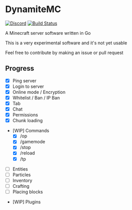# DynamiteMC
[![Discord](https://img.shields.io/discord/1141080135878070362?logo=discord)](https://discord.gg/5Yz2dR4pQj) [![Build Status](https://img.shields.io/endpoint.svg?url=https%3A%2F%2Factions-badge.atrox.dev%2Foq-x%2FGoCraft%2Fbadge%3Fref%3Dmain&style=flat)](https://actions-badge.atrox.dev/oq-x/GoCraft/goto?ref=main)

A Minecraft server software written in Go

This is a very experimental software and it's not yet usable

Feel free to contribute by making an issue or pull request

## Progress
- [x] Ping server
- [x] Login to server
- [x] Online mode / Encryption
- [x] Whitelist / Ban / IP Ban
- [x] Tab
- [x] Chat
- [x] Permissions
- [x] Chunk loading
- [WIP] Commands
    - [x] /op
    - [x] /gamemode
    - [x] /stop
    - [x] /reload
    - [x] /tp
- [ ] Entities
- [ ] Particles
- [ ] Inventory
- [ ] Crafting
- [ ] Placing blocks 
- [WIP] Plugins

